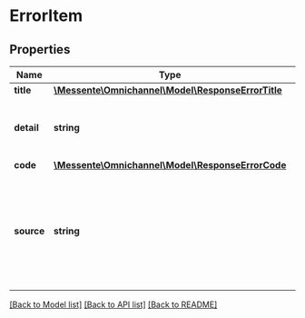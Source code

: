 # ErrorItem

## Properties
Name | Type | Description | Notes
------------ | ------------- | ------------- | -------------
**title** | [**\Messente\Omnichannel\Model\ResponseErrorTitle**](ResponseErrorTitle.md) |  | 
**detail** | **string** | Free form more detailed description of the error. | 
**code** | [**\Messente\Omnichannel\Model\ResponseErrorCode**](ResponseErrorCode.md) |  | 
**source** | **string** | Describes which field is causing the issue in the payload, null for non 400 status code responses | 

[[Back to Model list]](../../README.md#documentation-for-models) [[Back to API list]](../../README.md#documentation-for-api-endpoints) [[Back to README]](../../README.md)


